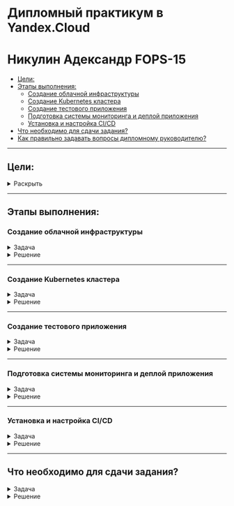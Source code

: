 # Дипломный практикум в Yandex.Cloud
# Никулин Адександр FOPS-15
  * [Цели:](#цели)
  * [Этапы выполнения:](#этапы-выполнения)
     * [Создание облачной инфраструктуры](#создание-облачной-инфраструктуры)
     * [Создание Kubernetes кластера](#создание-kubernetes-кластера)
     * [Создание тестового приложения](#создание-тестового-приложения)
     * [Подготовка cистемы мониторинга и деплой приложения](#подготовка-cистемы-мониторинга-и-деплой-приложения)
     * [Установка и настройка CI/CD](#установка-и-настройка-cicd)
  * [Что необходимо для сдачи задания?](#что-необходимо-для-сдачи-задания)
  * [Как правильно задавать вопросы дипломному руководителю?](#как-правильно-задавать-вопросы-дипломному-руководителю)

---
## Цели:

<details>
  <summary>Раскрыть</summary>

  1. Подготовить облачную инфраструктуру на базе облачного провайдера Яндекс.Облако.
  2. Запустить и сконфигурировать Kubernetes кластер.
  3. Установить и настроить систему мониторинга.
  4. Настроить и автоматизировать сборку тестового приложения с использованием Docker-контейнеров.
  5. Настроить CI для автоматической сборки и тестирования.
  6. Настроить CD для автоматического развёртывания приложения.

</details>

---

## Этапы выполнения:

### Создание облачной инфраструктуры

<details>
  <summary>Задача</summary>

  Для начала необходимо подготовить облачную инфраструктуру в ЯО при помощи [Terraform](https://www.terraform.io/).

  Особенности выполнения:

  - Бюджет купона ограничен, что следует иметь в виду при проектировании инфраструктуры и использовании ресурсов;
  Для облачного k8s используйте региональный мастер(неотказоустойчивый). Для self-hosted k8s минимизируйте ресурсы ВМ и долю ЦПУ. В обоих вариантах используйте прерываемые ВМ для worker nodes.

  Предварительная подготовка к установке и запуску Kubernetes кластера.

  1. Создайте сервисный аккаунт, который будет в дальнейшем использоваться Terraform для работы с инфраструктурой с необходимыми и достаточными правами. Не стоит использовать права суперпользователя
  2. Подготовьте [backend](https://developer.hashicorp.com/terraform/language/backend) для Terraform:  
    а. Рекомендуемый вариант: S3 bucket в созданном ЯО аккаунте(создание бакета через TF)
    б. Альтернативный вариант:  [Terraform Cloud](https://app.terraform.io/)
  3. Создайте конфигурацию Terrafrom, используя созданный бакет ранее как бекенд для хранения стейт файла. Конфигурации Terraform для создания сервисного аккаунта и бакета и основной инфраструктуры следует сохранить в разных папках.
  4. Создайте VPC с подсетями в разных зонах доступности.
  5. Убедитесь, что теперь вы можете выполнить команды `terraform destroy` и `terraform apply` без дополнительных ручных действий.
  6. В случае использования [Terraform Cloud](https://app.terraform.io/) в качестве [backend](https://developer.hashicorp.com/terraform/language/backend) убедитесь, что применение изменений успешно проходит, используя web-интерфейс Terraform cloud.

  Ожидаемые результаты:

  1. Terraform сконфигурирован и создание инфраструктуры посредством Terraform возможно без дополнительных ручных действий, стейт основной конфигурации сохраняется в бакете или Terraform Cloud
  2. Полученная конфигурация инфраструктуры является предварительной, поэтому в ходе дальнейшего выполнения задания возможны изменения.

</details>

<details>
  <summary>Решение</summary>

  > Для начала был подготовлен новый репозиторий: https://github.com/ADNikulin/devops-diplov-yandexcloud \
  > В данном репозитории будут лежать конфиги развертывания инрфаструктуры и её настроек. Для тестоового приложения будет свой репозиторий. ВОзможно имело бы смысл делать на все этапы свои репозитории, но пока сделаем так. \
  > Для работы с данным репозиторием предпологается, что  у вас должен быть настроен тот или иной доступ к яндекс облаку без жесткого указания токена в конфигах. 
  > Так как у меня имеется имеется настроенный коннект с яндекс облаком, где я периодически генерирую токен для доступа \
  > - ![alt text](imgs/image100.png)
  > то приступим. \
  > Был подготовлен сервисный аккаунт c бэкендом и [террафом](https://github.com/ADNikulin/devops-diplov-yandexcloud/tree/master/src/terraform-backend) для его создания:
  > - [providers.tf](https://github.com/ADNikulin/devops-diplov-yandexcloud/blob/master/src/terraform-backend/providers.tf): конфигурация яндекс провайдера
  > - [service_account.tf](https://github.com/ADNikulin/devops-diplov-yandexcloud/blob/master/src/terraform-backend/service_account.tf): Настройки сервис аккаунта
  > - [variables.tf](https://github.com/ADNikulin/devops-diplov-yandexcloud/blob/master/src/terraform-backend/variables.tf): Описание доступных переменных с их дефолтными значениями
  > - [bucket.tf](https://github.com/ADNikulin/devops-diplov-yandexcloud/blob/master/src/terraform-backend/bucket.tf): Настрйока бакета для хранения стейта. Тут так же настроены экспорты токенов для сервисного аккаунта, при его создание подготовлены скрипты для экспорта токенов доступа к стейту и ключ доступа для работы от имени сервсиного аккаунта. Все ключи экспортируются в .tfvars который игнорируется при пуше в гит.
  > Запускаем инициализацию, создание и првоеряем созданные ресурсы:
  > - ![alt text](imgs/image99.png)
  > - ![alt text](imgs/image98.png)
  > - ![alt text](imgs/image97.png)
  > - ![alt text](imgs/image96.png)
  > - ![alt text](imgs/image82.png)

  > \
  > \
  > Для дальнейшей работы определимся с составом. Так как цель - развернуть кубер, и учитывая то что по заданию нам не нужен продвинутый кластер + нужна экономия ресов, то выбран подход 1 + 2. Где 1 это мастер, 2 воркера. Начнем с этого. Так же стейт надо хранить в бакете, иметь 2 подсети в разных зонах. Это будет базовыое наполнение, которое в прцоессе будет меняться или дополняться. \
  > \
  > После первой настройки переходим в основную [директорию](https://github.com/ADNikulin/devops-diplov-yandexcloud/tree/master/src/terraform) с разверткой инфраструктуры. Наполнение следующее: 
  > - [providers.tf](https://github.com/ADNikulin/devops-diplov-yandexcloud/blob/master/src/terraform/providers.tf): конфигурация яндекс провайдера
  > - [variables.tf](https://github.com/ADNikulin/devops-diplov-yandexcloud/blob/master/src/terraform/variables.tf): Описание доступных переменных с их дефолтными значениями
  > - [vars.tf](https://github.com/ADNikulin/devops-diplov-yandexcloud/blob/master/src/terraform/vars.tf): Дополнительные переменные для описания настроек инфраструктуры
  > - [outputs.tf](https://github.com/ADNikulin/devops-diplov-yandexcloud/blob/master/src/terraform/outputs.tf): Выходные данные
  > - [network.tf](https://github.com/ADNikulin/devops-diplov-yandexcloud/blob/master/src/terraform/network.tf): Настройки VPC, делается одна network + 2 подсети в разных зонах
  > - [k8s-worker.tf](https://github.com/ADNikulin/devops-diplov-yandexcloud/blob/master/src/terraform/k8s-worker.tf): конфигурация машин для кубера воркер, конфигурация машин осуществляется в текущем файле
  > - [k8s-masters.tf](https://github.com/ADNikulin/devops-diplov-yandexcloud/blob/master/src/terraform/k8s-masters.tf): конфигурация машин для кубера master, конфигурация машин осуществляется в текущем файле
  > - [ansible.tf.tf](https://github.com/ADNikulin/devops-diplov-yandexcloud/blob/master/src/terraform/ansible.tf.tf): После поднятия машин, передает настройки в темплейт файл который в последствии готовит inventory для кубера.
  > - [backend.tf](https://github.com/ADNikulin/devops-diplov-yandexcloud/blob/master/src/terraform/backend.tf): Доступ к стейту
  > - [cloud-init.yml](https://github.com/ADNikulin/devops-diplov-yandexcloud/blob/master/src/terraform/init/cloud-init.yml): базовые настройки для поднимаемых машин, ключи доступа тянутся из [vars.tf](https://github.com/ADNikulin/devops-diplov-yandexcloud/blob/master/src/terraform/vars.tf) ssh-keys, тут же прописывается откуда тянуть ключ. + Дополнительно устанавливается пак вспомогательных программ на машину для удобства.
  > - [hosts.tftpl](https://github.com/ADNikulin/devops-diplov-yandexcloud/blob/master/src/terraform/templates/hosts.tftpl): Шаблон для генерации inventory файла
  > \
  > Перед запуском необходимо проделать пару вещей, это инициализировать новый токен и прокинуть токены для работы со стейтом:
  > Так как у нас идет автоматическое создание ключа для сервисного аккаунта и установка ег ов текущий профиль \
  > ![alt text](imgs/image81.png)
  > то сгенерим для него новый IAM токен
  > - ![alt text](imgs/image93.png)
  > - и экспортируем токены из файла backend.tfvars (Хотя по идее можно автоматом их экспортировать после создания сервисного аккаунта)
  > - ![alt text](imgs/image82.png)
  > Теперь необходимо инициализировать терраформ для новой инфры под нужным SA: 
  > ```
  > terraform init -backend-config="access_key=$ACCESS_KEY" -backend-config="secret_key=$SECRET_KEY"
  > ``` 
  > После инициализации наш стейт связан с нашим бакетом. Будем запускать создание инфры и првоерим всё ли создалось то что нам надо и указано: 
  > - ![alt text](imgs/image94.png)
  > - ![alt text](imgs/image92.png)
  > - ![alt text](imgs/image91.png)
  > - ![alt text](imgs/image90.png)
  > - ![alt text](imgs/image89.png)
  > - ![alt text](imgs/image88.png)
  > - ![alt text](imgs/image87.png)
  > - ![alt text](imgs/image83.png)
  > \
  > Все ресурсы были подготовлены, файл с inventory для кубера так же готов. Теперь првоерим удаление: 
  > - ![alt text](imgs/image86.png)
  > - ![alt text](imgs/image85.png)
  > Удаление так же работает. \
  > В общем поднимем всё заново и будем переходить к следующему шагу. 

</details>

---

### Создание Kubernetes кластера

<details>
  <summary>Задача</summary>

  На этом этапе необходимо создать [Kubernetes](https://kubernetes.io/ru/docs/concepts/overview/what-is-kubernetes/) кластер на базе предварительно созданной инфраструктуры.   Требуется обеспечить доступ к ресурсам из Интернета.

  Это можно сделать двумя способами:

  1. Рекомендуемый вариант: самостоятельная установка Kubernetes кластера.  
    а. При помощи Terraform подготовить как минимум 3 виртуальных машины Compute Cloud для создания Kubernetes-кластера. Тип виртуальной машины следует выбрать самостоятельно с учётом требовании к производительности и стоимости. Если в дальнейшем поймете, что необходимо сменить тип инстанса, используйте Terraform для внесения изменений.  
    б. Подготовить [ansible](https://www.ansible.com/) конфигурации, можно воспользоваться, например [Kubespray](https://kubernetes.io/docs/setup/production-environment/tools/kubespray/)  
    в. Задеплоить Kubernetes на подготовленные ранее инстансы, в случае нехватки каких-либо ресурсов вы всегда можете создать их при помощи Terraform.
  2. Альтернативный вариант: воспользуйтесь сервисом [Yandex Managed Service for Kubernetes](https://cloud.yandex.ru/services/managed-kubernetes)  
    а. С помощью terraform resource для [kubernetes](https://registry.terraform.io/providers/yandex-cloud/yandex/latest/docs/resources/kubernetes_cluster) создать **региональный** мастер kubernetes с размещением нод в разных 3 подсетях      
    б. С помощью terraform resource для [kubernetes node group](https://registry.terraform.io/providers/yandex-cloud/yandex/latest/docs/resources/kubernetes_node_group)
    
  Ожидаемый результат:

  1. Работоспособный Kubernetes кластер.
  2. В файле `~/.kube/config` находятся данные для доступа к кластеру.
  3. Команда `kubectl get pods --all-namespaces` отрабатывает без ошибок.
  
</details>

<details>
  <summary>Решение</summary>
  
  > Для развертывания кубера будем использовать подход: [Kubespray](https://kubernetes.io/docs/setup/production-environment/tools/kubespray/). \
  > Для этого клонируем репозиторий рядом с terraform директорией: 
  > - ![alt text](imgs/image84.png)
  > Проверяем что файл hosts - (полученный после первой итерации) находится на месте. 
  > - ![alt text](imgs/image83.png)
  > переходим в папку и делаем предварительную подготовку для запуска кубера: \
  > Следуя инструкции: https://kubespray.io/#/docs/ansible/ansible?id=installing-ansible начал подготовку kubespray \
  > Создал environment + установил всё что идет в requirements.txt: 
  > ```
  > user@manager:~/projects/diplom/devops-diplov-yandexcloud/src/kubespray$ VENVDIR=kubespray-venv
  > user@manager:~/projects/diplom/devops-diplov-yandexcloud/src/kubespray$ KUBESPRAYDIR=/home/user/projects/diplom/devops-diplov-yandexcloud/src/kubespray
  > user@manager:~/projects/diplom/devops-diplov-yandexcloud/src/kubespray$ python3 -m venv $VENVDIR
  > user@manager:~/projects/diplom/devops-diplov-yandexcloud/src/kubespray$ source $VENVDIR/bin/activate
  > user@manager:~/projects/diplom/devops-diplov-yandexcloud/src/kubespray$ cd $KUBESPRAYDIR
  > user@manager:~/projects/diplom/devops-diplov-yandexcloud/src/kubespray$ pip install -U -r requirements.txt
  > ``` 
  > Проверим так же доступность хостов через энсибл пинг
  > - ![alt text](imgs/image79.png)
  > Ну а после запускаем установку через энсибл
  > ``` ansible-playbook -i inventory/mycluster/ cluster.yml -b -v -u ubuntu ``` \
  > - ![alt text](imgs/image80.png)
  > Спустя некоторое время всё готово. Далее будем подключаться и готовить конфиг файл для кластера. Для этого нам необходимо создать директорию, скопировать в неё базовый конфиг от кубера и скорректировать права. 
  > - ![alt text](imgs/image78.png)
  > Ну и проверим всё ли норм. 
  > - ![alt text](imgs/image77.png)
  > - ![alt text](imgs/image76.png)

</details>

---

### Создание тестового приложения

<details>
  <summary>Задача</summary>

  Для перехода к следующему этапу необходимо подготовить тестовое приложение, эмулирующее основное приложение разрабатываемое вашей компанией.

  Способ подготовки:

  1. Рекомендуемый вариант:  
    а. Создайте отдельный git репозиторий с простым nginx конфигом, который будет отдавать статические данные.  
    б. Подготовьте Dockerfile для создания образа приложения.  
  2. Альтернативный вариант:  
    а. Используйте любой другой код, главное, чтобы был самостоятельно создан Dockerfile.

  Ожидаемый результат:

  1. Git репозиторий с тестовым приложением и Dockerfile.
  2. Регистри с собранным docker image. В качестве регистри может быть DockerHub или [Yandex Container Registry](https://cloud.yandex.ru/services/container-registry), созданный также с помощью terraform.

</details>

<details>
  <summary>Решение</summary>

  > Для этого шага был подготовлен репозиторий: [diplom-app](https://github.com/ADNikulin/diplom-app). Данный репозиторий это всего лишь набор статических файлов, которые далее будут собираться в образ с использованием nginx. 
  > - ![alt text](imgs/image75.png)
  > Затянем репозиторий на машину:
  > - ![alt text](imgs/image74.png)
  > Далее подготовим наше тестовое приложение:
  > Структура данного репозитория: 
  > - [src](https://github.com/ADNikulin/diplom-app/tree/master/src) - набор файлов для статики
  > - [dockerfile](https://github.com/ADNikulin/diplom-app/blob/master/Dockerfile) - Файл для сборки образа. 
  > ```
  > FROM nginx:1.27.0
  > 
  > RUN rm -rf /usr/share/nginx/html/*
  > COPY src/ /usr/share/nginx/html/
  > 
  > EXPOSE 80
  > ```
  > ![alt text](imgs/image73.png)
  > - [index.html](https://github.com/ADNikulin/diplom-app/blob/master/src/index.html) - Начальная HTML страничка для проекта
  > - [script.js](https://github.com/ADNikulin/diplom-app/blob/master/src/script.js) - JS код для реализации игры minesweeper
  > - [style.css](https://github.com/ADNikulin/diplom-app/blob/master/src/style.css) - Набор стилей для игры
  > \
  > Это базовое наполнение приложения, в последствие его немного поменяем. Так как буду использовать докерхаб для хранения своего приложения, то законнектимся к нему: 
  > - ![alt text](imgs/image72.png)
  > Подготовим новый репозиторий на [докерхабе](https://hub.docker.com/repository/docker/ejick007/diplom-app/general)
  > - ![alt text](imgs/image69.png)
  > Теперь соберем приложение и првоерим что он у нас появился на машине
  > - ![alt text](imgs/image71.png)
  > - ![alt text](imgs/image70.png)
  > И отправляем в registry: 
  > - ![alt text](imgs/image68.png)
  > - ![alt text](imgs/image67.png)
  > \
  > Результаты этапа: 
  > 1. [Git репозиторий](https://github.com/ADNikulin/diplom-app) с тестовым приложением и [Dockerfile](https://github.com/ADNikulin/diplom-app/blob/master/Dockerfile).
  > 2. [Регистри](https://hub.docker.com/repository/docker/ejick007/diplom-app/general) с собранным [docker image](https://hub.docker.com/repository/docker/ejick007/diplom-app/tags/0.1.0/sha256-60c5862e95e43a3d2e6a096c08f7d17bade5ca3a52f6f6dd69df2882156ff873).

</details>

---

### Подготовка cистемы мониторинга и деплой приложения

<details>
  <summary>Задача</summary>

  Уже должны быть готовы конфигурации для автоматического создания облачной инфраструктуры и поднятия Kubernetes кластера.  
  Теперь необходимо подготовить конфигурационные файлы для настройки нашего Kubernetes кластера.

  Цель:
  1. Задеплоить в кластер [prometheus](https://prometheus.io/), [grafana](https://grafana.com/), [alertmanager](https://github.com/prometheus/alertmanager), [экспортер](https://github.com/prometheus/node_exporter) основных метрик Kubernetes.
  2. Задеплоить тестовое приложение, например, [nginx](https://www.nginx.com/) сервер отдающий статическую страницу.

  Способ выполнения:
  1. Воспользоваться пакетом [kube-prometheus](https://github.com/prometheus-operator/kube-prometheus), который уже включает в себя [Kubernetes оператор](https://operatorhub.io/) для [grafana](https://grafana.com/), [prometheus](https://prometheus.io/), [alertmanager](https://github.com/prometheus/alertmanager) и [node_exporter](https://github.com/prometheus/node_exporter). Альтернативный вариант - использовать набор helm чартов от [bitnami](https://github.com/bitnami/charts/tree/main/bitnami).

  2. Если на первом этапе вы не воспользовались [Terraform Cloud](https://app.terraform.io/), то задеплойте и настройте в кластере [atlantis](https://www.runatlantis.io/) для отслеживания изменений инфраструктуры. Альтернативный вариант 3 задания: вместо Terraform Cloud или atlantis настройте на автоматический запуск и применение конфигурации terraform из вашего git-репозитория в выбранной вами CI-CD системе при любом комите в main ветку. Предоставьте скриншоты работы пайплайна из CI/CD системы.

  Ожидаемый результат:
  1. Git репозиторий с конфигурационными файлами для настройки Kubernetes.
  2. Http доступ на 80 порту к web интерфейсу grafana.
  3. Дашборды в grafana отображающие состояние Kubernetes кластера.
  4. Http доступ на 80 порту к тестовому приложению.
  
</details>

<details>
  <summary>Решение</summary>

  > На данном этапе мы имеем кластер + регистри с готовым докер файлом. \
  > Для систем монитринга был выбран [kube-prometheus-stack](https://github.com/prometheus-community/helm-charts/tree/main/charts/kube-prometheus-stack). Действуем по инструкции и проивзодим установку через helm.
  > ```bash
  > $ helm repo add prometheus-community https://prometheus-community.github.io/helm-charts
  > $ helm repo update
  > ```
  > - ![alt text](imgs/image65.png)
  > Далее подготовим файл со значениями для промстека, заменив базовые креды для доступа к графане в [values.yaml](src/prometheus/values.yaml), сам файл берется [отсюда](https://github.com/prometheus-community/helm-charts/blob/main/charts/kube-prometheus-stack/values.yaml). Так же в рамках команды создадим и сразу новый неймспейс **monitoring** и будем размещать данный инсанс на порту 30001: 
  > - ![alt text](imgs/image64.png)
  > - ![alt text](imgs/image63.png)
  > ```bash
  > $ helm upgrade --install monitoring prometheus-community/kube-prometheus-stack --create-namespace -n monitoring -f ./values.yaml
  > ```
  > - ![alt text](imgs/image62.png)
  > равертывание произошло, проверяем.
  > - ![alt text](imgs/image59.png)
  > - ![alt text](imgs/image61.png)
  > - ![alt text](imgs/image60.png)
  > \
  > Теперь приступи к развертыванию приложения. Подготовим два файлика: 
  > - [app.deployment.yaml](src/app/app.deployment.yaml) - в image указываем ссылку на готовый образ [ejick007/diplom-app:0.1.0](https://hub.docker.com/repository/docker/ejick007/diplom-app/tags/0.1.0/sha256-60c5862e95e43a3d2e6a096c08f7d17bade5ca3a52f6f6dd69df2882156ff873)
  > - [app.service.yaml](src/app/app.service.yaml) - СЕрвис, который будет размещаться на порту 30002
  > - + подготовим новый неймспейс: production
  > - ![alt text](imgs/image58.png)
  > После всей подготовки, запускаем деплой и проверяем результаты: 
  > - ![alt text](imgs/image57.png)
  > - ![alt text](imgs/image56.png)
  > \ 
  > Доступ к приложениям имеется с разных нод. Поэтому сделаем балансировщик и запихнем туда все ноды нашего кластера. Дорабатываем терраформ и запускаем его обновление. Далее проверяем доступы: 
  > - [load-balancer.tf](src/terraform/load-balancer.tf) - создаем целевую группу и два балансировщика с маппингом портов. Для веб приложения с 300001 на 80, для графаны с 30002 на 3000
  > - ![alt text](imgs/image55.png)
  > - ![alt text](imgs/image54.png)
  > - ![alt text](imgs/image53.png)
  > /
  > (мысли вслух) Пока выполнял эту часть работы, понял что надо было сделать публичные и приватные подсети. Создать собственно бастион, а кластер разместить в приватных сетях. настройку кластера и сети производить через бастион, как и получать досутп к сети так же через него. При этом балансировщик настроить на кластер кубера ну или HA proxy настроить на нем. Как минимум так на мой взгляд было бы правильнее скорее всего. В общем может переделаю в отдельной ветке. 
  > /
  > Когда писал резульатты, понял что графану настроил на 3000 порт. А по факту там свой балансировщик и можно настроит ьна 80 порт. Переделал: 
  > - ![alt text](imgs/image52.png)
  > - ![alt text](imgs/image51.png)
  > /
  > Результаты этапа: (Предоставленные IP на скринах в настройке ественно будут отличаться от тех что прдеставлены на результатах, так как для тестирования и разработки применял прерываемые машины, и IP меняются. 
  > 1. Git репозиторий с конфигурационными файлами для настройки Kubernetes. В моем случае формирирование занимается https://github.com/kubernetes-sigs/kubespray. Сам Inventory формируется при запуске с помощью [hosts.tftpl](src/terraform/templates/hosts.tftpl).
  > 2. Http доступ на 80 порту к web интерфейсу grafana. - http://158.160.159.211/ (admin / qweqwe@!123)
  > 3. Дашборды в grafana отображающие состояние Kubernetes кластера. - http://158.160.159.211/dashboards
  > 4. Http доступ на 80 порту к тестовому приложению. - http://158.160.162.177/

</details>

---

### Установка и настройка CI/CD

<details>
  <summary>Задача</summary>

  Осталось настроить ci/cd систему для автоматической сборки docker image и деплоя приложения при изменении кода.

  Цель:

  1. Автоматическая сборка docker образа при коммите в репозиторий с тестовым приложением.
  2. Автоматический деплой нового docker образа.

  Можно использовать [teamcity](https://www.jetbrains.com/ru-ru/teamcity/), [jenkins](https://www.jenkins.io/), [GitLab CI](https://about.gitlab.com/stages-devops-lifecycle/continuous-integration/) или GitHub Actions.

  Ожидаемый результат:

  1. Интерфейс ci/cd сервиса доступен по http.
  2. При любом коммите в репозиторие с тестовым приложением происходит сборка и отправка в регистр Docker образа.
  3. При создании тега (например, v1.0.0) происходит сборка и отправка с соответствующим label в регистри, а также деплой соответствующего Docker образа в кластер Kubernetes.
  
</details>

<details>
  <summary>Решение</summary>
  
  > Так как у меня есть аккаунт в гитлабе, то буду использовать его. \
  > Для начала создадим проект на гитлбае и импортируем туда проект из github. 
  > - ![alt text](imgs/image50.png)
  > - ![alt text](imgs/image49.png)
  > - Результат: https://gitlab.com/adnikulin1/minesweeper-app
  > Теперь репозиторий гитлаба содержит актуальный код и будем работать с ним. Далее нам нужен будет раннер для того что бы билдить проект и что-то с ним делать. Сделаем свой раннер в нашем k8s. 
  > - Создаеc новый раннер в проекте и создаем егов кубере.
  > - ![alt text](imgs/image47.png)
  > - Обновим helm
  > - ![alt text](imgs/image46.png)
      ```bash
      helm repo add gitlab https://charts.gitlab.io
      helm repo add gitlab https://charts.gitlab.io
      helm search repo -l gitlab/gitlab-runner
      helm repo update gitlab
      ```
  > - выполлняем команды для создания раннера через helm + так же создадим отдельный неймспейс 
      ```bash
      kubectl create namespace builders
      helm install --namespace builders gitlab-runner gitlab/gitlab-runner \
        --set rbac.create=true \
        --set runners.privileged=true \
        --set gitlabUrl=https://gitlab.com/ \
        --set runnerRegistrationToken=glrt-t3_siwtUHRvWV6wBhLJUSd
      ```
  > - ![alt text](imgs/image45.png)
  > - ![alt text](imgs/image44.png)
  > - ![alt text](imgs/image43.png)
  > \
  > Теперь разберемся со сборкой и деплоем. Сам по себе прцоесс проходит в два этапа. Так же есть прцоесс тестирования и сборок под разные устройства. Но в нашем случае это будет исключительно сборка в докер хаб и деплой в нашем кластере под браузер. Особо заморачиваться не будем. Поэтому был подготовлен [gitlab-ci.yaml](https://github.com/ADNikulin/diplom-app/blob/master/.gitlab-ci.yml). 
  > Структура файла простоя. В нем есть стейдж сборки и деплоя: 
  > - build. Пытался сначала собрать всё через классический подход который [предлагает](https://github.com/ADNikulin/diplom-app/blob/master/.gitlab-ci.yml) gitlab Но были проблемы со сборкой. По этому на их же сайте нашел [using_kaniko](https://docs.gitlab.com/ci/docker/using_kaniko/). В общем в самом файле в переменных готовим имя проекта который будет собираться, готовим лейблы. Так как нет четких условиях по веткам, то будем мобирать любой коммит и отправлять в докер хаб, в качестве лейбла будет хеш коммита, и в любом случае будет заменяться latest лейбл на последний успешный собранный образ. Так же если будет указан тег в репозитории, то будет проихсодить сборка с лейблом этого тега. Что в принципе удовлетворяет поставленным условиям. Готовим глобальные переменные которые будут браться из самого gitlab. Укажем репу с регистри, имя пользователя, токен. пропишем всё там и проверим как работает сборка и пуш его в регистри.
  > - ![alt text](imgs/image42.png)
  > - После первого же коммита, пошла сборка. (фейлы и настройку самого файла опущу, поокажу сразу успешные варианты)
  > - Успешная сборка 
  > - ![alt text](imgs/image39.png)
  > - + затегал сборку с новой версией
  > - ![alt text](imgs/image40.png)
  > - проверяем в регистри
  > - ![alt text](imgs/image41.png)
  > - ![alt text](imgs/image38.png)
  > \
  > Далее настроем стадию деплая в [gitlab-ci.yaml](https://github.com/ADNikulin/diplom-app/blob/master/.gitlab-ci.yml) \
  > - Для данного подхода будем использовать bitnami/kubectl. Так же внесем конфиг kubeconfig в глобальыне переменные в виде base64 формата, а в деплое файле раскодируем обратно и положим в переменную KUBECONFIG. ТАким образом получим управление кластером. В идеале наверное надо было сделать своего пользователя со своими правами и вешать на каждого на свой раннер (prod, develop и т.п.), маркировать тегами раннеры и ветки и делать четкое соотвествие кому и что можн озапускать. Но думаю что тут можно это опустить. так что теги для всех будут k8s и конфиг будет админский. Далее импоьзуем файлы [деплоя](https://github.com/ADNikulin/diplom-app/tree/master/deploy) и в конфиге подставим правильные лейблы и имя образа из стеджа билда + свои дял данног овида сборки. В целом тут тоже можно определять неймспейсы и т.п. в зависимости от ветки, но для простоты будем использовать везде production неймспес. Так же будем использовать `rollout restart` для применения обновления приложения. 
  > - ![alt text](imgs/image36.png)
  > - После коммита запускается сборка
  > - ![alt text](imgs/image37.png)
  > - ![alt text](imgs/image35.png)
  > - ![alt text](imgs/image34.png)
  > - Проверяем теперь доступность приложения
  > - ![alt text](imgs/image33.png)
  > \
  > Приложение доступно. Теперь проведем ряд экспериментов по коммитам и деплою. 
  > - Внесем изменения в код, закомитим и проверим результаты:
  > - ![alt text](imgs/image32.png)
  > - ![alt text](imgs/image31.png)
  > - ![alt text](imgs/image30.png)
  > - ![alt text](imgs/image29.png)
  > Работает, приложение обновилось. Но правда получилась ошибка с кодировкой. Выпустим ещё одну версию, только в этот раз с тегом 0.2.0 и проверим что на бою: 
  > - ![alt text](imgs/image28.png)
  > - ![alt text](imgs/image27.png)
  > - ![alt text](imgs/image26.png)
  > - ![alt text](imgs/image25.png)
  > - ![alt text](imgs/image24.png)
  > - ![alt text](imgs/image23.png)
  > Всё работает и пушится в регистри докерхаба.
  > \
  > Результаты этапа
  > 1. Интерфейс ci/cd сервиса доступен по http - https://gitlab.com/adnikulin1/minesweeper-app/-/pipelines.
  > 2. При любом коммите в репозиторие с тестовым приложением происходит сборка и отправка в регистр Docker образа - сборки в докерхабе - https://hub.docker.com/repository/docker/ejick007/diplom-app/general.
  > 3. При создании тега (например, v1.0.0) происходит сборка и отправка с соответствующим label в регистри, а также деплой соответствующего Docker образа в кластер Kubernetes.
  > - [dockerhub - 0.2.0](https://hub.docker.com/repository/docker/ejick007/diplom-app/tags/0.2.0/sha256-ba754204611bdc5cecae2cdf4b9ba5d9d30e7a2bd6a325c9408f6320bfe10998)
  > - [Сборка и тег в гитлабе](https://gitlab.com/adnikulin1/minesweeper-app/-/pipelines/1679437285)
</details>

---
## Что необходимо для сдачи задания?

<details>
  <summary>Задача</summary>

  1. Репозиторий с конфигурационными файлами Terraform и готовность продемонстрировать создание всех ресурсов с нуля.
  2. Пример pull request с комментариями созданными atlantis'ом или снимки экрана из Terraform Cloud или вашего CI-CD-terraform pipeline.
  3. Репозиторий с конфигурацией ansible, если был выбран способ создания Kubernetes кластера при помощи ansible.
  4. Репозиторий с Dockerfile тестового приложения и ссылка на собранный docker image.
  5. Репозиторий с конфигурацией Kubernetes кластера.
  6. Ссылка на тестовое приложение и веб интерфейс Grafana с данными доступа.
  7. Все репозитории рекомендуется хранить на одном ресурсе (github, gitlab)
  
</details>

<details>
  <summary>Решение</summary>

  1. Репозиторий с конфигурационными файлами Terraform и готовность продемонстрировать создание всех ресурсов с нуля.
     - https://github.com/ADNikulin/devops-diplov-yandexcloud/tree/master/src
  2. Пример pull request с комментариями созданными atlantis'ом или снимки экрана из Terraform Cloud или вашего CI-CD-terraform pipeline.
     - Не совсем понял... С учетом того что шел по заданию и не использовал терраформ клауд (пошел по пути 1.2.а), все подробно в первом этапе расписано. 
  3. Репозиторий с конфигурацией ansible, если был выбран способ создания Kubernetes кластера при помощи ansible.
     - Использовался [Kubespray](https://kubernetes.io/docs/setup/production-environment/tools/kubespray/)
  4. Репозиторий с Dockerfile тестового приложения и ссылка на собранный docker image.
     - https://github.com/ADNikulin/diplom-app/blob/master/Dockerfile
     - https://hub.docker.com/repository/docker/ejick007/diplom-app/tags/0.2.0/sha256-ba754204611bdc5cecae2cdf4b9ba5d9d30e7a2bd6a325c9408f6320bfe10998
  5. Репозиторий с конфигурацией Kubernetes кластера.
     - https://github.com/ADNikulin/devops-diplov-yandexcloud/blob/master/src/kubspray-inventory/hosts.yaml
  6. Ссылка на тестовое приложение и веб интерфейс Grafana с данными доступа.
     - http://158.160.159.211/
     - admin / qweqwe@!123
  7. Все репозитории рекомендуется хранить на одном ресурсе (github, gitlab)
     - https://github.com/ADNikulin/devops-diplov-yandexcloud/tree/master/src - terraform
     - https://github.com/ADNikulin/diplom-app/blob/master/README.md - app

</details>